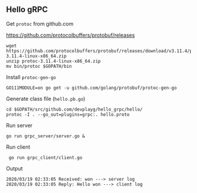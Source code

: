 
## Hello gRPC


Get `protoc` from github.com

https://github.com/protocolbuffers/protobuf/releases

    wget https://github.com/protocolbuffers/protobuf/releases/download/v3.11.4/protoc-3.11.4-linux-x86_64.zip
    unzip protoc-3.11.4-linux-x86_64.zip
    mv bin/protoc $GOPATH/bin


Install `protoc-gen-go`

    GO111MODULE=on go get -u github.com/golang/protobuf/protoc-gen-go


Generate class file (`hello.pb.go`)

    cd $GOPATH/src/github.com/devplayg/hello_grpc/hello/
    protoc -I . --go_out=plugins=grpc:. hello.proto


Run server

    go run grpc_server/server.go &


Run client

     go run grpc_client/client.go

Output


```
2020/03/19 02:33:05 Received: won ---> server log
2020/03/19 02:33:05 Reply: Hello won ---> client log
```